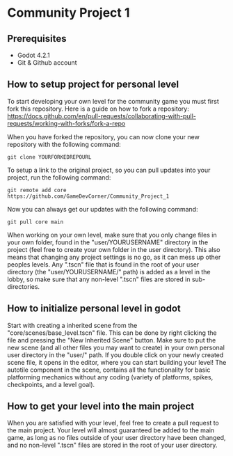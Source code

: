 # Community Project 1

## Prerequisites
- Godot 4.2.1
- Git & Github account


## How to setup project for personal level
To start developing your own level for the community game you must first fork this repository.
Here is a guide on how to fork a repository: https://docs.github.com/en/pull-requests/collaborating-with-pull-requests/working-with-forks/fork-a-repo

When you have forked the repository, you can now clone your new repository with the following command:

    git clone YOURFORKEDREPOURL

To setup a link to the original project, so you can pull updates into your project, run the following command:

    git remote add core https://github.com/GameDevCorner/Community_Project_1

Now you can always get our updates with the following command:

    git pull core main

When working on your own level, make sure that you only change files in your own folder, found in the "user/YOURUSERNAME" directory in the project (feel free to create your own folder in the user directory). This also means that changing any project settings is no go, as it can mess up other peoples levels. Any ".tscn" file that is found in the root of your user directory (the "user/YOURUSERNAME/" path) is added as a level in the lobby, so make sure that any non-level ".tscn" files are stored in sub-directories.

## How to initialize personal level in godot
Start with creating a inherited scene from the "core/scenes/base_level.tscn" file. This can be done by right clicking the file and pressing the "New Inherited Scene" button. Make sure to put the new scene (and all other files you may want to create) in your own personal user directory in the "user/" path. If you double click on your newly created scene file, it opens in the editor, where you can start building your level! The autotile component in the scene, contains all the functionality for basic platforming mechanics without any coding (variety of platforms, spikes, checkpoints, and a level goal).

## How to get your level into the main project
When you are satisfied with your level, feel free to create a pull request to the main project. Your level will almost guaranteed be added to the main game, as long as no files outside of your user directory have been changed, and no non-level ".tscn" files are stored in the root of your user directory.
